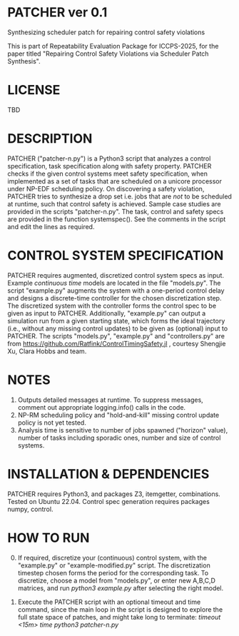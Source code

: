 # PATCHER ver 0.1
Synthesizing scheduler patch for repairing control safety violations

This is part of Repeatability Evaluation Package for ICCPS-2025, for the paper titled "Repairing Control Safety Violations via Scheduler Patch Synthesis". 

# LICENSE
TBD

# DESCRIPTION
PATCHER ("patcher-n.py") is a Python3 script that analyzes a control specification, task specification along with safety property. PATCHER checks if the given control systems meet safety specification, when implemented as a set of tasks that are scheduled on a unicore processor under NP-EDF scheduling policy. On discovering a safety violation, PATCHER tries to synthesize a drop set i.e. jobs that are *not* to be scheduled at runtime, such that control safety is achieved. Sample case studies are provided in the scripts "patcher-n.py". The task, control and safety specs are provided in the function systemspec(). See the comments in the script and edit the lines as required. 

# CONTROL SYSTEM SPECIFICATION
PATCHER requires augmented, discretized control system specs as input. Example *continuous time* models are located in the file "models.py". The script "example.py" augments the system with a one-period control delay and designs a discrete-time controller for the chosen discretization step. The discretized system with the controller forms the control spec to be given as input to PATCHER. Additionally, "example.py" can output a simulation run from a given starting state, which forms the ideal trajectory (i.e., without any missing control updates) to be given as (optional) input to PATCHER. 
The scripts "models.py", "example.py" and "controllers.py" are from https://github.com/Ratfink/ControlTimingSafety.jl , courtesy Shengjie Xu, Clara Hobbs and team.   

# NOTES
1) Outputs detailed messages at runtime. To suppress messages, comment out appropriate logging.info() calls in the code. 
2) NP-RM scheduling policy and "hold-and-kill" missing control update policy is not yet tested.
3) Analysis time is sensitive to number of jobs spawned ("horizon" value), number of tasks including  sporadic ones, number and size of control systems.

# INSTALLATION & DEPENDENCIES
PATCHER requires Python3, and packages Z3, itemgetter, combinations. Tested on Ubuntu 22.04. 
Control spec generation requires packages numpy, control.

# HOW TO RUN
0) If required, discretize your (continuous) control system, with the "example.py" or "example-modified.py" script. The discretization timestep chosen forms the period for the corresponding task. To discretize, choose a model from "models.py", or enter new A,B,C,D matrices, and run *python3 example.py* after selecting the right model.

1) Execute the PATCHER script with an optional timeout and time command, since the main loop in the script is designed to explore the full state space of patches, and might take long to terminate:    *timeout <15m> time python3 patcher-n.py*
